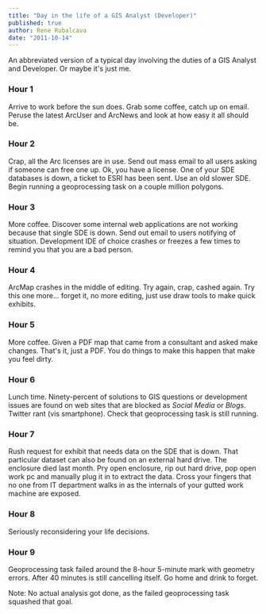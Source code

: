 ```yaml
---
title: "Day in the life of a GIS Analyst (Developer)"
published: true
author: Rene Rubalcava
date: "2011-10-14"
---
```


An abbreviated version of a typical day involving the duties of a GIS Analyst and Developer. Or maybe it's just me.

### Hour 1

Arrive to work before the sun does. Grab some coffee, catch up on email. Peruse the latest ArcUser and ArcNews and look at how easy it all should be.

### Hour 2

Crap, all the Arc licenses are in use. Send out mass email to all users asking if someone can free one up. Ok, you have a license. One of your SDE databases is down, a ticket to ESRI has been sent. Use an old slower SDE. Begin running a geoprocessing task on a couple million polygons.

### Hour 3

More coffee. Discover some internal web applications are not working because that single SDE is down. Send out email to users notifying of situation. Development IDE of choice crashes or freezes a few times to remind you that you are a bad person.

### Hour 4

ArcMap crashes in the middle of editing. Try again, crap, cashed again. Try this one more... forget it, no more editing, just use draw tools to make quick exhibits.

### Hour 5

More coffee. Given a PDF map that came from a consultant and asked make changes. That's it, just a PDF. You do things to make this happen that make you feel dirty.

### Hour 6

Lunch time. Ninety-percent of solutions to GIS questions or development issues are found on web sites that are blocked as _Social Media_ or _Blogs_. Twitter rant (vis smartphone). Check that geoprocessing task is still running.

### Hour 7

Rush request for exhibit that needs data on the SDE that is down. That particular dataset can also be found on an external hard drive. The enclosure died last month. Pry open enclosure, rip out hard drive, pop open work pc and manually plug it in to extract the data. Cross your fingers that no one from IT department walks in as the internals of your gutted work machine are exposed.

### Hour 8

Seriously reconsidering your life decisions.

### Hour 9

Geoprocessing task failed around the 8-hour 5-minute mark with geometry errors. After 40 minutes is still cancelling itself. Go home and drink to forget.

Note: No actual analysis got done, as the failed geoprocessing task squashed that goal.

